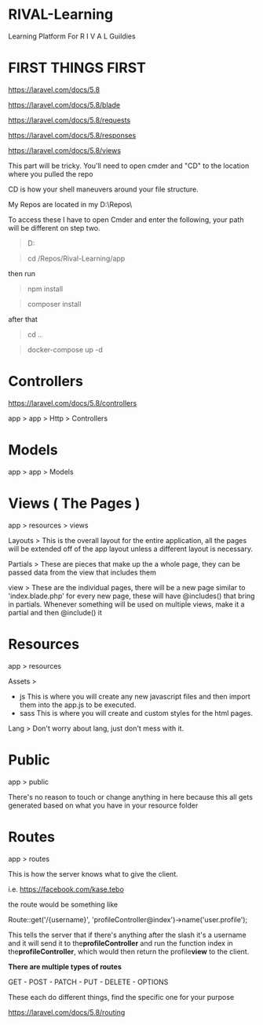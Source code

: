 # RIVAL-Learning
Learning Platform For R I V A L Guildies

# FIRST THINGS FIRST
https://laravel.com/docs/5.8

https://laravel.com/docs/5.8/blade

https://laravel.com/docs/5.8/requests

https://laravel.com/docs/5.8/responses

https://laravel.com/docs/5.8/views


This part will be tricky. 
You'll need to open cmder and "CD" to the location where you pulled the repo

CD is how your shell maneuvers around your file structure.

My Repos are located in my D:\Repos\

To access these I have to open Cmder and enter the following, your path will be different on step two.

> D:

> cd /Repos/Rival-Learning/app

then run

> npm install

> composer install

after that  

> cd ..

> docker-compose up -d


# Controllers 
https://laravel.com/docs/5.8/controllers

app > app > Http > Controllers

# Models 
app > app > Models 

# Views ( The Pages )
app > resources > views

Layouts > This is the overall layout for the entire application, 
all the pages will be extended off of the app layout unless a 
different layout is necessary.

Partials > These are pieces that make up the a whole page, they can be passed data 
from the view that includes them

view > These are the individual pages, there will be a new page similar to 'index.blade.php'
for every new page, these will have @includes() that bring in partials. Whenever something will be used on multiple
views, make it a partial and then @include() it

# Resources
app > resources

Assets >
 - js
    This is where you will create any new javascript files and then import them into the app.js to be executed.
 - sass
    This is where you will create and custom styles for the html pages.

Lang > Don't worry about lang, just don't mess with it.



# Public
app > public

There's no reason to touch or change anything in here because 
this all gets generated based on what you have in your resource folder

# Routes
app > routes

This is how the server knows what to give the client.

i.e. https://facebook.com/kase.tebo 

the route would be something like

Route::get('/{username}', 'profileController@index')->name('user.profile');

This tells the server that if there's anything after the 
slash it's a username and it will send it to the**profileController**
and run the function index in the**profileController**, which would then return
the profile**view** to the client.

**There are multiple types of routes**

GET - POST - PATCH - PUT - DELETE - OPTIONS

These each do different things, find the specific one for your purpose

https://laravel.com/docs/5.8/routing